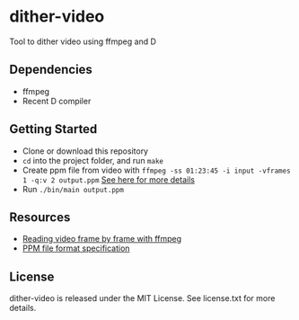 # dither-video

Tool to dither video using ffmpeg and D

## Dependencies

* ffmpeg
* Recent D compiler

## Getting Started

* Clone or download this repository
* `cd` into the project folder, and run `make`
* Create ppm file from video with `ffmpeg -ss 01:23:45 -i input -vframes 1 -q:v 2 output.ppm` [See here for more details](https://stackoverflow.com/questions/27568254/how-to-extract-1-screenshot-for-a-video-with-ffmpeg-at-a-given-time)
* Run `./bin/main output.ppm`

## Resources

* [Reading video frame by frame with ffmpeg](https://www.drmaciver.com/2010/12/reading-video-frame-by-frame-with-ffmpeg)
* [PPM file format specification](http://paulbourke.net/dataformats/ppm)

## License

dither-video is released under the MIT License. See license.txt for more details.